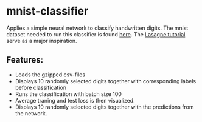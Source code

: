 # mnist-classifier
Applies a simple neural network to classify handwritten digits. The mnist dataset needed to run this classifier is found [here](http://yann.lecun.com/exdb/mnist/). The [Lasagne tutorial](http://lasagne.readthedocs.org/en/latest/user/tutorial.html) serve as a major inspiration.

## Features:
- Loads the gzipped csv-files
- Displays 10 randomly selected digits together with corresponding labels before classification
- Runs the classification with batch size 100
- Average traning and test loss is then visualized.
- Displays 10 randomly selected digits together with the predictions from the network.
